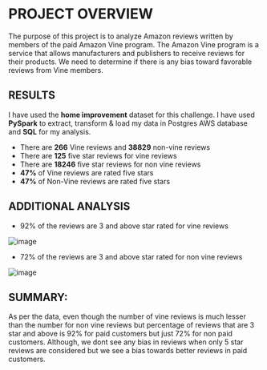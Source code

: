 # PROJECT OVERVIEW

The purpose of this project is to analyze Amazon reviews written by members of the paid Amazon Vine program. The Amazon Vine program is a service that allows manufacturers and publishers to receive reviews for their products. We need to determine if there is any bias toward favorable reviews from Vine members.

## RESULTS

I have used the **home improvement** dataset for this challenge. I have used **PySpark** to extract, transform & load my data in Postgres AWS database and **SQL** for my analysis. 

- There are **266** Vine reviews and **38829** non-vine reviews  
- There are **125** five star reviews for vine reviews
- There are **18246** five star reviews for non vine reviews
- **47%** of Vine reviews are rated five stars 
- **47%** of Non-Vine reviews are rated five stars 

## ADDITIONAL ANALYSIS
- 92% of the reviews are 3 and above star rated for vine reviews

![image](https://user-images.githubusercontent.com/82654977/128650197-e185efcc-f045-472f-b6a6-fe545f1f613b.png)


- 72% of the reviews are 3 and above star rated for non vine reviews

![image](https://user-images.githubusercontent.com/82654977/128650180-29c64666-fe53-4532-a2c5-34bf63912f3c.png)


## SUMMARY: 
As per the data, even though the number of vine reviews is much lesser than the number for non vine reviews but percentage of reviews that are 3 star and above is 92% for paid customers but just 72% for non paid customers. Although, we dont see any bias in reviews when only 5 star reviews are considered but we see a bias towards better reviews in paid customers.
